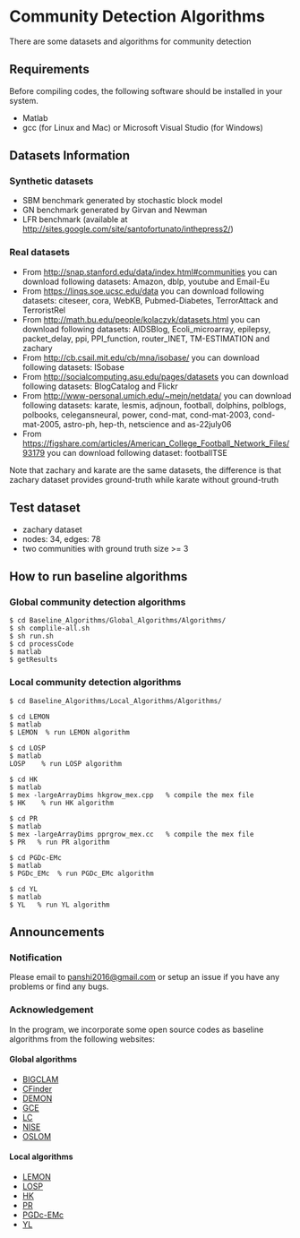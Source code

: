 # Community Detection Algorithms
There are some datasets and algorithms for community detection

## Requirements
Before compiling codes, the following software should be installed in your system.
- Matlab
- gcc (for Linux and Mac) or Microsoft Visual Studio (for Windows)

## Datasets Information

### Synthetic datasets
- SBM benchmark generated by stochastic block model 
- GN benchmark generated by Girvan and Newman
- LFR benchmark (available at http://sites.google.com/site/santofortunato/inthepress2/)

### Real datasets 
- From http://snap.stanford.edu/data/index.html#communities you can download following datasets: Amazon, dblp, youtube and Email-Eu
- From https://linqs.soe.ucsc.edu/data you can download following datasets: citeseer, cora, WebKB, Pubmed-Diabetes, TerrorAttack and TerroristRel
- From http://math.bu.edu/people/kolaczyk/datasets.html you can download following datasets: AIDSBlog, Ecoli_microarray, epilepsy, packet_delay, ppi, PPI_function, router_INET, TM-ESTIMATION and zachary
- From http://cb.csail.mit.edu/cb/mna/isobase/ you can download following datasets: ISobase
- From http://socialcomputing.asu.edu/pages/datasets you can download following datasets: BlogCatalog and Flickr
- From http://www-personal.umich.edu/~mejn/netdata/ you can download following datasets: karate, lesmis, adjnoun, football, dolphins, polblogs, polbooks, celegansneural, power, cond-mat, cond-mat-2003, cond-mat-2005, astro-ph, hep-th, netscience and as-22july06 
- From https://figshare.com/articles/American_College_Football_Network_Files/93179 you can download following dataset: footballTSE

Note that zachary and karate are the same datasets, the difference is that zachary dataset provides ground-truth while karate without ground-truth

## Test dataset
- zachary dataset
- nodes: 34, edges: 78
- two communities with ground truth size >= 3

## How to run baseline algorithms

### Global community detection algorithms
```
$ cd Baseline_Algorithms/Global_Algorithms/Algorithms/
$ sh complile-all.sh
$ sh run.sh
$ cd processCode
$ matlab
$ getResults
```

### Local community detection algorithms 
```
$ cd Baseline_Algorithms/Local_Algorithms/Algorithms/

$ cd LEMON
$ matlab
$ LEMON  % run LEMON algorithm

$ cd LOSP
$ matlab
LOSP    % run LOSP algorithm

$ cd HK
$ matlab
$ mex -largeArrayDims hkgrow_mex.cpp   % compile the mex file 
$ HK    % run HK algorithm

$ cd PR
$ matlab 
$ mex -largeArrayDims pprgrow_mex.cc   % compile the mex file 
$ PR   % run PR algorithm

$ cd PGDc-EMc
$ matlab
$ PGDc_EMc  % run PGDc_EMc algorithm

$ cd YL
$ matlab
$ YL   % run YL algorithm
```

## Announcements

### Notification
Please email to panshi2016@gmail.com or setup an issue if you have any problems or find any bugs.
### Acknowledgement
In the program, we incorporate some open source codes as baseline algorithms from the following websites:
#### Global algorithms
- [BIGCLAM](http://github.com/snap-stanford/snap/tree/master/examples/bigclam)
- [CFinder](http://hal.elte.hu/cfinder/wiki/?n=Main.Software)
- [DEMON](http://www.michelecoscia.com/?page_id=42)
- [GCE](https://sites.google.com/site/greedycliqueexpansion/)
- [LC](https://github.com/bagrow/linkcomm)
- [NISE](http://lab.icc.skku.ac.kr/~jjwhang/codes/cikm2013/nise.html)
- [OSLOM](http://www.oslom.org/index.html)

#### Local algorithms
- [LEMON](https://github.com/yixuanli/lemon)
- [LOSP](https://github.com/KunHe2015/LOSP)
- [HK](https://github.com/kkloste/hkgrow)
- [PR](https://www.cs.purdue.edu/homes/dgleich/codes/neighborhoods/)
- [PGDc-EMc](http://cs.ru.nl/~tvanlaarhoven/conductance2016/)
- [YL](http://cs.ru.nl/~tvanlaarhoven/conductance2016/)



